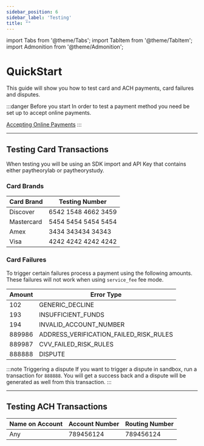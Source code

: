 ```yaml
---
sidebar_position: 6
sidebar_label: 'Testing'
title: ""
---
```


import Tabs from '@theme/Tabs';
import TabItem from '@theme/TabItem';
import Admonition from '@theme/Admonition';


# QuickStart
This guide will show you how to test card and ACH payments, card failures and disputes.

:::danger Before you start
In order to test a payment method you need be set up to accept online payments.  

<a href= "../../Getting Started/Quickstart" class="button button--primary button--md">Accepting Online Payments</a>
:::

***


## Testing Card Transactions
When testing you will be using an SDK import and API Key that contains either paytheorylab or paytheorystudy.

### Card Brands
|Card Brand |Testing Number        |
------------|----------------------|    
|Discover   |6542 1548 4662 3459   |
|Mastercard |5454 5454 5454 5454   |
|Amex       |3434 343434 34343     |
|Visa       |4242 4242 4242 4242   |	

### Card Failures
To trigger certain failures process a payment using the following amounts. These failures will not work when using `service_fee` fee mode.


|Amount |Error Type                             |
------------|---------------------------------------|    
|102        |GENERIC_DECLINE                        |
|193        |INSUFFICIENT_FUNDS                     |
|194        |INVALID_ACCOUNT_NUMBER                 |
|889986     |ADDRESS_VERIFICATION_FAILED_RISK_RULES |
|889987     |CVV_FAILED_RISK_RULES                  |
|888888     |DISPUTE

:::note Triggering a dispute
If you want to trigger a dispute in sandbox, run a transaction for `888888`. You will get a success back and a dispute will be generated as well from this transaction.
:::

***


## Testing ACH Transactions
|Name on Account    |Account Number      | Routing Number     |
--------------------|--------------------|--------------------|
|Any                |789456124           |789456124           |


